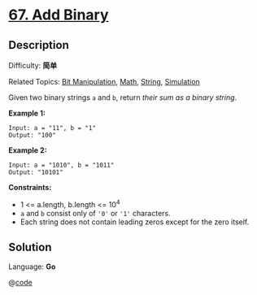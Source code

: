 # [67\. Add Binary](https://leetcode.cn/problems/add-binary/)

## Description

Difficulty: **简单**  

Related Topics: [Bit Manipulation](https://leetcode.cn/tag/https://leetcode.cn/tag/bit-manipulation//), [Math](https://leetcode.cn/tag/https://leetcode.cn/tag/math//), [String](https://leetcode.cn/tag/https://leetcode.cn/tag/string//), [Simulation](https://leetcode.cn/tag/https://leetcode.cn/tag/simulation//)


Given two binary strings `a` and `b`, return _their sum as a binary string_.

**Example 1:**

```
Input: a = "11", b = "1"
Output: "100"
```

**Example 2:**

```
Input: a = "1010", b = "1011"
Output: "10101"
```

**Constraints:**

*   1 <= a.length, b.length <= 10<sup>4</sup>
*   `a` and `b` consist only of `'0'` or `'1'` characters.
*   Each string does not contain leading zeros except for the zero itself.


## Solution

Language: **Go**

@[code](@IOI/67-main.cpp)
